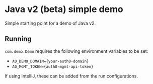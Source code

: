 # Java v2 (beta) simple demo

Simple starting point for a demo of Java v2.

## Running

`com.demo.Demo` requires the following environment variables to be set:

* `A0_DEMO_DOMAIN={your-auth0-domain}`
* `A0_MGMT_TOKEN={auth0-mgmt-api-token}`

If using IntelliJ, these can be added from the run configurations.
